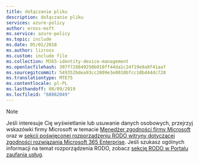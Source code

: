```yaml
---
title: dołączanie pliku
description: dołączanie pliku
services: azure-policy
author: eross-msft
ms.service: azure-policy
ms.topic: include
ms.date: 05/01/2018
ms.author: lizross
ms.custom: include file
ms.collection: M365-identity-device-management
ms.openlocfilehash: 397f728849250b010ff44da1c24f19e9a8f41aaf
ms.sourcegitcommit: 549352bdea93cc2809e3e0010bfcc10bd44dc728
ms.translationtype: MTE75
ms.contentlocale: pl-PL
ms.lasthandoff: 08/09/2019
ms.locfileid: "68862049"
---
```

>[!Note]
>Jeśli interesuje Cię wyświetlanie lub usuwanie danych osobowych, przejrzyj wskazówki firmy Microsoft w temacie [Menedżer zgodności firmy Microsoft](https://servicetrust.microsoft.com/ComplianceManager) oraz w [sekcji poświęconej rozporządzeniu RODO witryny dotyczącej zgodności rozwiązania Microsoft 365 Enterprise](https://docs.microsoft.com/microsoft-365/compliance/gdpr). Jeśli szukasz ogólnych informacji na temat rozporządzenia RODO, zobacz [sekcję RODO w Portalu zaufania usług](https://servicetrust.microsoft.com/ViewPage/GDPRGetStarted).
